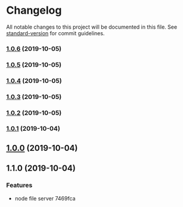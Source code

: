# Changelog

All notable changes to this project will be documented in this file. See [standard-version](https://github.com/conventional-changelog/standard-version) for commit guidelines.

### [1.0.6](https://github.com/shayeLee/file-server/compare/v1.0.5...v1.0.6) (2019-10-05)

### [1.0.5](https://github.com/shayeLee/file-server/compare/v1.0.4...v1.0.5) (2019-10-05)

### [1.0.4](https://github.com/shayeLee/file-server/compare/v1.0.3...v1.0.4) (2019-10-05)

### [1.0.3](https://github.com/shayeLee/file-server/compare/v1.0.2...v1.0.3) (2019-10-05)

### [1.0.2](https://github.com/shayeLee/file-server/compare/v1.0.1...v1.0.2) (2019-10-05)

### [1.0.1](https://github.com/shayeLee/file-server/compare/v1.0.0...v1.0.1) (2019-10-04)

## [1.0.0](https://github.com/shayeLee/file-server/compare/v1.1.0...v1.0.0) (2019-10-04)

## 1.1.0 (2019-10-04)


### Features

* node file server 7469fca
